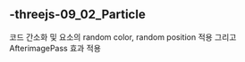
## -threejs-09_02_Particle



코드 간소화 및 요소의 random color, random position 적용 그리고  AfterimagePass 효과 적용
